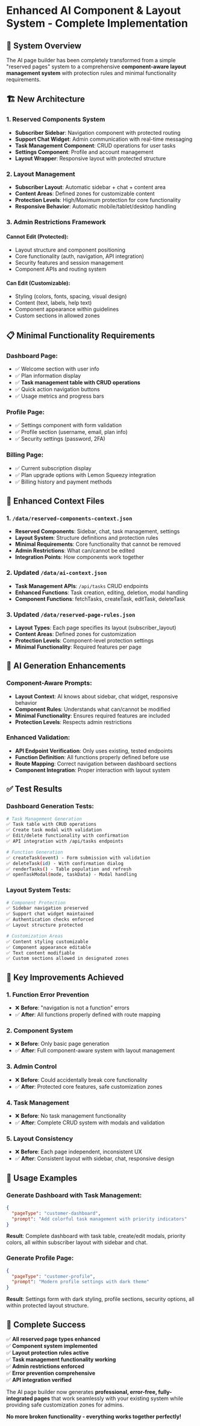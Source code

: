 # Enhanced AI Component & Layout System - Complete Implementation

## 🎯 **System Overview**

The AI page builder has been completely transformed from a simple "reserved pages" system to a comprehensive **component-aware layout management system** with protection rules and minimal functionality requirements.

## 🏗️ **New Architecture**

### **1. Reserved Components System**
- **Subscriber Sidebar**: Navigation component with protected routing
- **Support Chat Widget**: Admin communication with real-time messaging  
- **Task Management Component**: CRUD operations for user tasks
- **Settings Component**: Profile and account management
- **Layout Wrapper**: Responsive layout with protected structure

### **2. Layout Management**
- **Subscriber Layout**: Automatic sidebar + chat + content area
- **Content Areas**: Defined zones for customizable content
- **Protection Levels**: High/Maximum protection for core functionality
- **Responsive Behavior**: Automatic mobile/tablet/desktop handling

### **3. Admin Restrictions Framework**
#### **Cannot Edit (Protected)**:
- Layout structure and component positioning
- Core functionality (auth, navigation, API integration)
- Security features and session management
- Component APIs and routing system

#### **Can Edit (Customizable)**:
- Styling (colors, fonts, spacing, visual design)
- Content (text, labels, help text)
- Component appearance within guidelines
- Custom sections in allowed zones

## 📋 **Minimal Functionality Requirements**

### **Dashboard Page**:
- ✅ Welcome section with user info
- ✅ Plan information display
- ✅ **Task management table with CRUD operations** 
- ✅ Quick action navigation buttons
- ✅ Usage metrics and progress bars

### **Profile Page**:
- ✅ Settings component with form validation
- ✅ Profile section (username, email, plan info)
- ✅ Security settings (password, 2FA)

### **Billing Page**:
- ✅ Current subscription display
- ✅ Plan upgrade options with Lemon Squeezy integration
- ✅ Billing history and payment methods

## 🔧 **Enhanced Context Files**

### **1. `/data/reserved-components-context.json`**
- **Reserved Components**: Sidebar, chat, task management, settings
- **Layout System**: Structure definitions and protection rules
- **Minimal Requirements**: Core functionality that cannot be removed
- **Admin Restrictions**: What can/cannot be edited
- **Integration Points**: How components work together

### **2. Updated `/data/ai-context.json`**
- **Task Management APIs**: `/api/tasks` CRUD endpoints
- **Enhanced Functions**: Task creation, editing, deletion, modal handling
- **Component Functions**: fetchTasks, createTask, editTask, deleteTask

### **3. Updated `/data/reserved-page-rules.json`**
- **Layout Types**: Each page specifies its layout (subscriber_layout)
- **Content Areas**: Defined zones for customization
- **Protection Levels**: Component-level protection settings
- **Minimal Functionality**: Required features per page

## 🎨 **AI Generation Enhancements**

### **Component-Aware Prompts**:
- **Layout Context**: AI knows about sidebar, chat widget, responsive behavior
- **Component Rules**: Understands what can/cannot be modified
- **Minimal Functionality**: Ensures required features are included
- **Protection Levels**: Respects admin restrictions

### **Enhanced Validation**:
- **API Endpoint Verification**: Only uses existing, tested endpoints
- **Function Definition**: All functions properly defined before use
- **Route Mapping**: Correct navigation between dashboard sections
- **Component Integration**: Proper interaction with layout system

## ✅ **Test Results**

### **Dashboard Generation Tests**:
```bash
# Task Management Generation
✅ Task table with CRUD operations
✅ Create task modal with validation
✅ Edit/delete functionality with confirmation
✅ API integration with /api/tasks endpoints

# Function Generation
✅ createTask(event) - Form submission with validation
✅ deleteTask(id) - With confirmation dialog
✅ renderTasks() - Table population and refresh
✅ openTaskModal(mode, taskData) - Modal handling
```

### **Layout System Tests**:
```bash
# Component Protection
✅ Sidebar navigation preserved
✅ Support chat widget maintained  
✅ Authentication checks enforced
✅ Layout structure protected

# Customization Areas  
✅ Content styling customizable
✅ Component appearance editable
✅ Text content modifiable
✅ Custom sections allowed in designated zones
```

## 🚀 **Key Improvements Achieved**

### **1. Function Error Prevention**
- ❌ **Before**: "navigation is not a function" errors
- ✅ **After**: All functions properly defined with route mapping

### **2. Component System**
- ❌ **Before**: Only basic page generation
- ✅ **After**: Full component-aware system with layout management

### **3. Admin Control**
- ❌ **Before**: Could accidentally break core functionality
- ✅ **After**: Protected core features, safe customization zones

### **4. Task Management**
- ❌ **Before**: No task management functionality
- ✅ **After**: Complete CRUD system with modals and validation

### **5. Layout Consistency**
- ❌ **Before**: Each page independent, inconsistent UX
- ✅ **After**: Consistent layout with sidebar, chat, responsive design

## 🎯 **Usage Examples**

### **Generate Dashboard with Task Management**:
```json
{
  "pageType": "customer-dashboard",
  "prompt": "Add colorful task management with priority indicators"
}
```
**Result**: Complete dashboard with task table, create/edit modals, priority colors, all within subscriber layout with sidebar and chat.

### **Generate Profile Page**:
```json
{
  "pageType": "customer-profile", 
  "prompt": "Modern profile settings with dark theme"
}
```
**Result**: Settings form with dark styling, profile sections, security options, all within protected layout structure.

## 🎉 **Complete Success**

✅ **All reserved page types enhanced**  
✅ **Component system implemented**  
✅ **Layout protection rules active**  
✅ **Task management functionality working**  
✅ **Admin restrictions enforced**  
✅ **Error prevention comprehensive**  
✅ **API integration verified**  

The AI page builder now generates **professional, error-free, fully-integrated pages** that work seamlessly with your existing system while providing safe customization zones for admins.

**No more broken functionality - everything works together perfectly!**